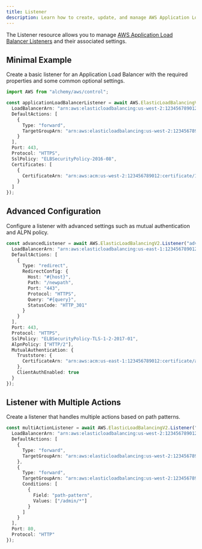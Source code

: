```yaml
---
title: Listener
description: Learn how to create, update, and manage AWS Application Load Balancer Listeners using Alchemy Cloud Control.
---
```


The Listener resource allows you to manage [AWS Application Load Balancer Listeners](https://docs.aws.amazon.com/elasticloadbalancing/latest/userguide/) and their associated settings.

## Minimal Example

Create a basic listener for an Application Load Balancer with the required properties and some common optional settings.

```ts
import AWS from "alchemy/aws/control";

const applicationLoadBalancerListener = await AWS.ElasticLoadBalancingV2.Listener("myListener", {
  LoadBalancerArn: "arn:aws:elasticloadbalancing:us-west-2:123456789012:loadbalancer/app/my-loadbalancer/50dc6c495c0c9188",
  DefaultActions: [
    {
      Type: "forward",
      TargetGroupArn: "arn:aws:elasticloadbalancing:us-west-2:123456789012:targetgroup/my-target-group/73e2d6bc24d9a0c6"
    }
  ],
  Port: 443,
  Protocol: "HTTPS",
  SslPolicy: "ELBSecurityPolicy-2016-08",
  Certificates: [
    {
      CertificateArn: "arn:aws:acm:us-west-2:123456789012:certificate/12345678-abcd-1234-abcd-12345678abcd"
    }
  ]
});
```

## Advanced Configuration

Configure a listener with advanced settings such as mutual authentication and ALPN policy.

```ts
const advancedListener = await AWS.ElasticLoadBalancingV2.Listener("advancedListener", {
  LoadBalancerArn: "arn:aws:elasticloadbalancing:us-east-1:123456789012:loadbalancer/app/my-advanced-loadbalancer/50dc6c495c0c9188",
  DefaultActions: [
    {
      Type: "redirect",
      RedirectConfig: {
        Host: "#{host}",
        Path: "/newpath",
        Port: "443",
        Protocol: "HTTPS",
        Query: "#{query}",
        StatusCode: "HTTP_301"
      }
    }
  ],
  Port: 443,
  Protocol: "HTTPS",
  SslPolicy: "ELBSecurityPolicy-TLS-1-2-2017-01",
  AlpnPolicy: ["HTTP/2"],
  MutualAuthentication: {
    Truststore: {
      CertificateArn: "arn:aws:acm:us-east-1:123456789012:certificate/abcd1234-abcd-1234-abcd-12345678abcd"
    },
    ClientAuthEnabled: true
  }
});
```

## Listener with Multiple Actions

Create a listener that handles multiple actions based on path patterns.

```ts
const multiActionListener = await AWS.ElasticLoadBalancingV2.Listener("multiActionListener", {
  LoadBalancerArn: "arn:aws:elasticloadbalancing:us-west-2:123456789012:loadbalancer/app/my-multi-action-loadbalancer/50dc6c495c0c9188",
  DefaultActions: [
    {
      Type: "forward",
      TargetGroupArn: "arn:aws:elasticloadbalancing:us-west-2:123456789012:targetgroup/my-app/73e2d6bc24d9a0c6"
    },
    {
      Type: "forward",
      TargetGroupArn: "arn:aws:elasticloadbalancing:us-west-2:123456789012:targetgroup/my-admin/73e2d6bc24d9a0c6",
      Conditions: [
        {
          Field: "path-pattern",
          Values: ["/admin/*"]
        }
      ]
    }
  ],
  Port: 80,
  Protocol: "HTTP"
});
```